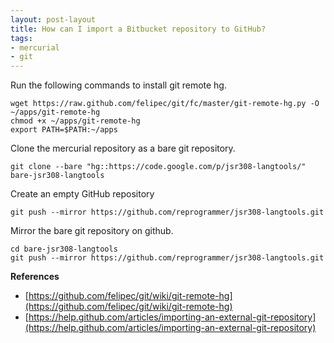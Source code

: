 ```yaml
---
layout: post-layout
title: How can I import a Bitbucket repository to GitHub?
tags:
- mercurial
- git
---
```


Run the following commands to install git remote hg.

    wget https://raw.github.com/felipec/git/fc/master/git-remote-hg.py -O ~/apps/git-remote-hg
    chmod +x ~/apps/git-remote-hg
    export PATH=$PATH:~/apps

Clone the mercurial repository as a bare git repository.

    git clone --bare "hg::https://code.google.com/p/jsr308-langtools/" bare-jsr308-langtools

Create an empty GitHub repository

    git push --mirror https://github.com/reprogrammer/jsr308-langtools.git

Mirror the bare git repository on github.

    cd bare-jsr308-langtools
    git push --mirror https://github.com/reprogrammer/jsr308-langtools.git

**References**  

- [https://github.com/felipec/git/wiki/git-remote-hg](https://github.com/felipec/git/wiki/git-remote-hg)
- [https://help.github.com/articles/importing-an-external-git-repository](https://help.github.com/articles/importing-an-external-git-repository)

